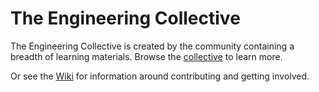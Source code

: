 # The Engineering Collective

The Engineering Collective is created by the community containing a breadth of learning materials. Browse the [collective](https://gwolverson.github.io/engineering-collective/) to learn more. 

Or see the [Wiki](https://github.com/the-engineering-collective/the-engineering-collective.github.io/wiki) for information around contributing and getting involved.
